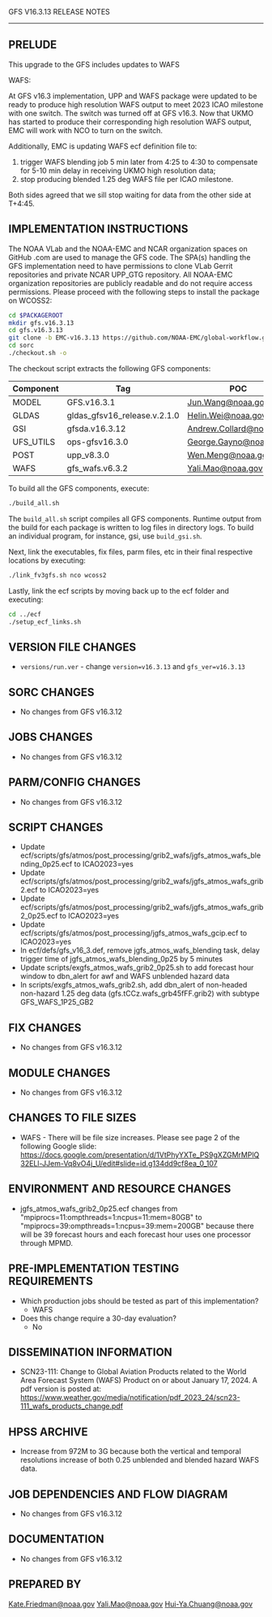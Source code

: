 GFS V16.3.13 RELEASE NOTES

-------
PRELUDE
-------

This upgrade to the GFS includes updates to WAFS

WAFS:

  At GFS v16.3 implementation, UPP and WAFS package were updated to be ready to produce high resolution WAFS output to meet 2023 ICAO milestone with one switch.
  The switch was turned off at GFS v16.3. Now that UKMO has started to produce their corresponding high resolution WAFS output, EMC will work with NCO to turn on the switch.

  Additionally, EMC is updating WAFS ecf definition file to:
  1. trigger WAFS blending job 5 min later from 4:25 to 4:30 to compensate for 5-10 min delay in receiving UKMO high resolution data;
  2. stop producing blended 1.25 deg WAFS file per ICAO milestone.

  Both sides agreed that we sill stop waiting for data from the other side at T+4:45.

IMPLEMENTATION INSTRUCTIONS
---------------------------

The NOAA VLab and the NOAA-EMC and NCAR organization spaces on GitHub .com are used to manage the GFS code.  The SPA(s) handling the GFS implementation need to have permissions to clone VLab Gerrit repositories and private NCAR UPP_GTG repository. All NOAA-EMC organization repositories are publicly readable and do not require access permissions.  Please proceed with the following steps to install the package on WCOSS2:

```bash
cd $PACKAGEROOT
mkdir gfs.v16.3.13
cd gfs.v16.3.13
git clone -b EMC-v16.3.13 https://github.com/NOAA-EMC/global-workflow.git .
cd sorc
./checkout.sh -o
```

The checkout script extracts the following GFS components:

| Component | Tag         | POC               |
| --------- | ----------- | ----------------- |
| MODEL     | GFS.v16.3.1   | Jun.Wang@noaa.gov |
| GLDAS     | gldas_gfsv16_release.v.2.1.0 | Helin.Wei@noaa.gov |
| GSI       | gfsda.v16.3.12 | Andrew.Collard@noaa.gov |
| UFS_UTILS | ops-gfsv16.3.0 | George.Gayno@noaa.gov |
| POST      | upp_v8.3.0 | Wen.Meng@noaa.gov |
| WAFS      | gfs_wafs.v6.3.2 | Yali.Mao@noaa.gov |

To build all the GFS components, execute:
```bash
./build_all.sh
```
The `build_all.sh` script compiles all GFS components. Runtime output from the build for each package is written to log files in directory logs. To build an individual program, for instance, gsi, use `build_gsi.sh`.

Next, link the executables, fix files, parm files, etc in their final respective locations by executing:
```bash
./link_fv3gfs.sh nco wcoss2
```

Lastly, link the ecf scripts by moving back up to the ecf folder and executing:
```bash
cd ../ecf
./setup_ecf_links.sh
```
VERSION FILE CHANGES
--------------------

* `versions/run.ver` - change `version=v16.3.13` and `gfs_ver=v16.3.13`

SORC CHANGES
------------

* No changes from GFS v16.3.12

JOBS CHANGES
------------

* No changes from GFS v16.3.12

PARM/CONFIG CHANGES
-------------------

* No changes from GFS v16.3.12

SCRIPT CHANGES
--------------

* Update ecf/scripts/gfs/atmos/post_processing/grib2_wafs/jgfs_atmos_wafs_blending_0p25.ecf to ICAO2023=yes
* Update ecf/scripts/gfs/atmos/post_processing/grib2_wafs/jgfs_atmos_wafs_grib2.ecf to ICAO2023=yes
* Update ecf/scripts/gfs/atmos/post_processing/grib2_wafs/jgfs_atmos_wafs_grib2_0p25.ecf to ICAO2023=yes
* Update ecf/scripts/gfs/atmos/post_processing/jgfs_atmos_wafs_gcip.ecf to ICAO2023=yes
* In ecf/defs/gfs_v16_3.def, remove jgfs_atmos_wafs_blending task, delay trigger time of jgfs_atmos_wafs_blending_0p25 by 5 minutes
* Update scripts/exgfs_atmos_wafs_grib2_0p25.sh to add forecast hour window to dbn_alert for awf and WAFS unblended hazard data
* In scripts/exgfs_atmos_wafs_grib2.sh, add dbn_alert of non-headed non-hazard 1.25 deg data (gfs.tCCz.wafs_grb45fFF.grib2) with subtype GFS_WAFS_1P25_GB2

FIX CHANGES
-----------

* No changes from GFS v16.3.12

MODULE CHANGES
--------------

* No changes from GFS v16.3.12

CHANGES TO FILE SIZES
---------------------

* WAFS - There will be file size increases.  Please see page 2 of the following Google slide:
https://docs.google.com/presentation/d/1VtPhyYXTe_PS9gXZGMrMPlQ32ELl-JJem-Vq8vO4j_U/edit#slide=id.g134dd9cf8ea_0_107

ENVIRONMENT AND RESOURCE CHANGES
--------------------------------

* jgfs_atmos_wafs_grib2_0p25.ecf changes from "mpiprocs=11:ompthreads=1:ncpus=11:mem=80GB" to "mpiprocs=39:ompthreads=1:ncpus=39:mem=200GB" because there will be 39 forecast hours and each forecast hour uses one processor through MPMD.

PRE-IMPLEMENTATION TESTING REQUIREMENTS
---------------------------------------

* Which production jobs should be tested as part of this implementation?
  * WAFS
* Does this change require a 30-day evaluation?
  * No

DISSEMINATION INFORMATION
-------------------------

* SCN23-111: Change to Global Aviation Products related to the World Area Forecast System (WAFS) Product on or about January 17, 2024. A pdf version is posted at:
https://www.weather.gov/media/notification/pdf_2023_24/scn23-111_wafs_products_change.pdf


HPSS ARCHIVE
------------

* Increase from 972M to 3G because both the vertical and temporal resolutions increase of both 0.25 unblended and blended hazard WAFS data.

JOB DEPENDENCIES AND FLOW DIAGRAM
---------------------------------

* No changes from GFS v16.3.12

DOCUMENTATION
-------------

* No changes from GFS v16.3.12

PREPARED BY
-----------
Kate.Friedman@noaa.gov
Yali.Mao@noaa.gov
Hui-Ya.Chuang@noaa.gov
